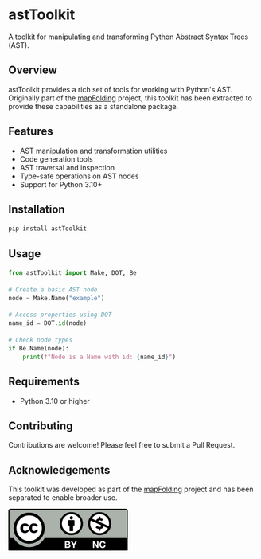 # astToolkit

A toolkit for manipulating and transforming Python Abstract Syntax Trees (AST).

## Overview

astToolkit provides a rich set of tools for working with Python's AST. Originally part of the [mapFolding](https://github.com/hunterhogan/mapFolding) project, this toolkit has been extracted to provide these capabilities as a standalone package.

## Features

- AST manipulation and transformation utilities
- Code generation tools
- AST traversal and inspection
- Type-safe operations on AST nodes
- Support for Python 3.10+

## Installation

```bash
pip install astToolkit
```

## Usage

```python
from astToolkit import Make, DOT, Be

# Create a basic AST node
node = Make.Name("example")

# Access properties using DOT
name_id = DOT.id(node)

# Check node types
if Be.Name(node):
    print(f"Node is a Name with id: {name_id}")
```

## Requirements

- Python 3.10 or higher

## Contributing

Contributions are welcome! Please feel free to submit a Pull Request.

## Acknowledgements

This toolkit was developed as part of the [mapFolding](https://github.com/hunterhogan/mapFolding) project and has been separated to enable broader use.

[![CC-BY-NC-4.0](https://github.com/hunterhogan/astToolkit/blob/main/CC-BY-NC-4.0.svg)](https://creativecommons.org/licenses/by-nc/4.0/)
